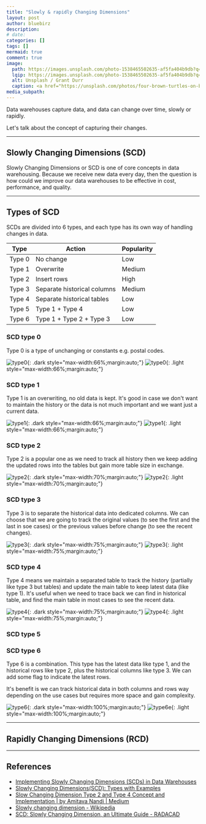 ```yaml
---
title: "Slowly & rapidly Changing Dimensions"
layout: post
author: bluebirz
description:
# date: 
categories: []
tags: []
mermaid: true
comment: true
image:
  path: https://images.unsplash.com/photo-1538465502635-af5fa404b9db?q=80&w=1071&auto=format&fit=crop&ixlib=rb-4.1.0&ixid=M3wxMjA3fDB8MHxwaG90by1wYWdlfHx8fGVufDB8fHx8fA%3D%3D
  lqip: https://images.unsplash.com/photo-1538465502635-af5fa404b9db?q=10&w=1071&auto=format&fit=crop&ixlib=rb-4.1.0&ixid=M3wxMjA3fDB8MHxwaG90by1wYWdlfHx8fGVufDB8fHx8fA%3D%3D
  alt: Unsplash / Grant Durr
  caption: <a href="https://unsplash.com/photos/four-brown-turtles-on-brown-soil-o6yVQhM_-fg">Unsplash / Grant Durr</a>
media_subpath:
---
```


Data warehouses capture data, and data can change over time, slowly or rapidly.

Let's talk about the concept of capturing their changes.

---

## Slowly Changing Dimensions (SCD)

Slowly Changing Dimensions or SCD is one of core concepts in data warehousing. Because we receive new data every day, then the question is how could we improve our data warehouses to be effective in cost, performance, and quality.

---

## Types of SCD

SCDs are divided into 6 types, and each type has its own way of handling changes in data.

|Type|Action|Popularity|
|:-:|-|-|
|Type 0|No change|Low|
|Type 1|Overwrite|Medium|
|Type 2|Insert rows|High|
|Type 3|Separate historical columns|Medium|
|Type 4|Separate historical tables|Low|
|Type 5|Type 1 + Type 4|Low|
|Type 6|Type 1 + Type 2 + Type 3|Low|

### SCD type 0

Type 0 is a type of unchanging or constants e.g. postal codes.

![type0](../assets/img/tmp/scd/scd-type0-dark.png){: .dark style="max-width:66%;margin:auto;"}
![type0](../assets/img/tmp/scd/scd-type0-light.png){: .light style="max-width:66%;margin:auto;"}

### SCD type 1

Type 1 is an overwriting, no old data is kept. It's good in case we don't want to maintain the history or the data is not much important and we want just a current data.

![type1](../assets/img/tmp/scd/scd-type1-dark.png){: .dark style="max-width:66%;margin:auto;"}
![type1](../assets/img/tmp/scd/scd-type1-light.png){: .light style="max-width:66%;margin:auto;"}

### SCD type 2

Type 2 is a popular one as we need to track all history then we keep adding the updated rows into the tables but gain more table size in exchange.

![type2](../assets/img/tmp/scd/scd-type2-dark.png){: .dark style="max-width:70%;margin:auto;"}
![type2](../assets/img/tmp/scd/scd-type2-light.png){: .light style="max-width:70%;margin:auto;"}

### SCD type 3

Type 3 is to separate the historical data into dedicated columns. We can choose that we are going to track the original values (to see the first and the last in soe cases) or the previous values before change (to see the recent changes).

![type3](../assets/img/tmp/scd/scd-type3-dark.png){: .dark style="max-width:75%;margin:auto;"}
![type3](../assets/img/tmp/scd/scd-type3-light.png){: .light style="max-width:75%;margin:auto;"}

### SCD type 4

Type 4 means we maintain a separated table to track the history (partially like type 3 but tables) and update the main table to keep latest data (like type 1). It's useful when we need to trace back we can find in historical table, and find the main table in most cases to see the recent data.

![type4](../assets/img/tmp/scd/scd-type4-dark.png){: .dark style="max-width:75%;margin:auto;"}
![type4](../assets/img/tmp/scd/scd-type4-light.png){: .light style="max-width:75%;margin:auto;"}

### SCD type 5

### SCD type 6

Type 6 is a combination. This type has the latest data like type 1, and the historical rows like type 2, plus the historical columns like type 3. We can add some flag to indicate the latest rows.

It's benefit is we can track historical data in both columns and rows way depending on the use cases but requires more space and gain complexity.

![type6](../assets/img/tmp/scd/scd-type6-dark.png){: .dark style="max-width:100%;margin:auto;"}
![type6e](../assets/img/tmp/scd/scd-type6-light.png){: .light style="max-width:100%;margin:auto;"}

---

## Rapidly Changing Dimensions (RCD)

---

## References

- [Implementing Slowly Changing Dimensions (SCDs) in Data Warehouses](https://www.sqlshack.com/implementing-slowly-changing-dimensions-scds-in-data-warehouses/)
- [Slowly Changing Dimensions(SCD): Types with Examples](https://hevodata.com/learn/slowly-changing-dimensions/)
- [Slow Changing Dimension Type 2 and Type 4 Concept and Implementation \| by Amitava Nandi \| Medium](https://apu-nandi88.medium.com/slow-changing-dimension-type-2-and-type-4-concept-and-implementation-398c8dec7030)
- [Slowly changing dimension - Wikipedia](https://en.wikipedia.org/wiki/Slowly_changing_dimension#Type_3:_add_new_attribute)
- [SCD: Slowly Changing Dimension, an Ultimate Guide - RADACAD](https://radacad.com/scd-slowly-changing-dimension-an-ultimate-guide/)
